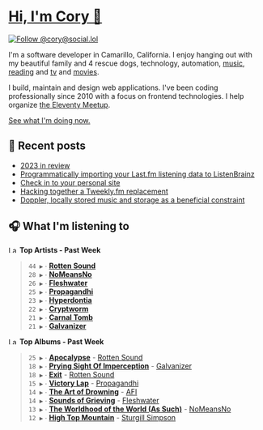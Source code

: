 # [Hi, I'm Cory 👋](https://coryd.dev)

[![Follow @cory@social.lol](https://img.shields.io/mastodon/follow/109606224363698309?domain=https%3A%2F%2Fsocial.lol&style=for-the-badge&logo=Mastodon&logoColor=white&labelColor=6364FF)](https://social.lol/@cory)

I'm a software developer in Camarillo, California. I enjoy hanging out with my beautiful family and 4 rescue dogs, technology, automation, [music](https://last.fm/user/coryd_), [reading](https://app.thestorygraph.com/profile/coryd) and [tv](https://trakt.tv/users/cdransf) and [movies](https://trakt.tv/users/cdransf).

I build, maintain and design web applications. I've been coding professionally since 2010 with a focus on frontend technologies. I help organize [the Eleventy Meetup](https://11tymeetup.dev/).

[See what I'm doing now.](https://coryd.dev/now)

## 📝 Recent posts

<!-- BLOGPOSTS:START -->
- [2023 in review](https://coryd.dev/posts/2023/2023-in-review/)
- [Programmatically importing your Last.fm listening data to ListenBrainz](https://coryd.dev/posts/2023/programmatically-importing-your-lastfm-listening-data-to-listenbrainz/)
- [Check in to your personal site](https://coryd.dev/posts/2023/check-in-to-your-personal-site/)
- [Hacking together a Tweekly.fm replacement](https://coryd.dev/posts/2023/hacking-together-a-tweeklyfm-repalcement/)
- [Doppler, locally stored music and storage as a beneficial constraint](https://coryd.dev/posts/2023/locally-stored-music-and-storage-as-a-meaningful-constraint/)
<!-- BLOGPOSTS:END -->

## 🎧 What I'm listening to

<!--START_LASTFM_ARTISTS:{"period": "7day", "rows": 8}-->
<a href="https://last.fm" target="_blank"><img src="https://user-images.githubusercontent.com/17434202/215290617-e793598d-d7c9-428f-9975-156db1ba89cc.svg" alt="Last.fm Logo" width="18" height="13"/></a> **Top Artists - Past Week**

> `44 ▶️` ∙ **[Rotten Sound](https://www.last.fm/music/Rotten+Sound)**<br/>
> `28 ▶️` ∙ **[NoMeansNo](https://www.last.fm/music/NoMeansNo)**<br/>
> `26 ▶️` ∙ **[Fleshwater](https://www.last.fm/music/Fleshwater)**<br/>
> `25 ▶️` ∙ **[Propagandhi](https://www.last.fm/music/Propagandhi)**<br/>
> `23 ▶️` ∙ **[Hyperdontia](https://www.last.fm/music/Hyperdontia)**<br/>
> `22 ▶️` ∙ **[Cryptworm](https://www.last.fm/music/Cryptworm)**<br/>
> `21 ▶️` ∙ **[Carnal Tomb](https://www.last.fm/music/Carnal+Tomb)**<br/>
> `21 ▶️` ∙ **[Galvanizer](https://www.last.fm/music/Galvanizer)**<br/>
<!--END_LASTFM_ARTISTS-->

<!--START_LASTFM_ALBUMS:{"period": "7day", "rows": 8}-->
<a href="https://last.fm" target="_blank"><img src="https://user-images.githubusercontent.com/17434202/215290617-e793598d-d7c9-428f-9975-156db1ba89cc.svg" alt="Last.fm Logo" width="18" height="13"/></a> **Top Albums - Past Week**

> `25 ▶️` ∙ **[Apocalypse](https://www.last.fm/music/Rotten+Sound/Apocalypse)** - [Rotten Sound](https://www.last.fm/music/Rotten+Sound)<br/>
> `18 ▶️` ∙ **[Prying Sight Of Imperception](https://www.last.fm/music/Galvanizer/Prying+Sight+Of+Imperception)** - [Galvanizer](https://www.last.fm/music/Galvanizer)<br/>
> `18 ▶️` ∙ **[Exit](https://www.last.fm/music/Rotten+Sound/Exit)** - [Rotten Sound](https://www.last.fm/music/Rotten+Sound)<br/>
> `15 ▶️` ∙ **[Victory Lap](https://www.last.fm/music/Propagandhi/Victory+Lap)** - [Propagandhi](https://www.last.fm/music/Propagandhi)<br/>
> `14 ▶️` ∙ **[The Art of Drowning](https://www.last.fm/music/AFI/The+Art+of+Drowning)** - [AFI](https://www.last.fm/music/AFI)<br/>
> `14 ▶️` ∙ **[Sounds of Grieving](https://www.last.fm/music/Fleshwater/Sounds+of+Grieving)** - [Fleshwater](https://www.last.fm/music/Fleshwater)<br/>
> `13 ▶️` ∙ **[The Worldhood of the World (As Such)](https://www.last.fm/music/NoMeansNo/The+Worldhood+of+the+World+(As+Such))** - [NoMeansNo](https://www.last.fm/music/NoMeansNo)<br/>
> `12 ▶️` ∙ **[High Top Mountain](https://www.last.fm/music/Sturgill+Simpson/High+Top+Mountain)** - [Sturgill Simpson](https://www.last.fm/music/Sturgill+Simpson)<br/>
<!--END_LASTFM_ALBUMS-->
